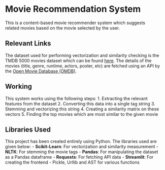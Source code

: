 # Movie Recommendation System

This is a content-based movie recommender system which suggests related movies based on the movie selected by the user.

## Relevant Links

The dataset used for performing vectorization and similarity checking is the TMDB 5000 movies dataset which can be found [here](https://www.kaggle.com/datasets/tmdb/tmdb-movie-metadata).
The details of the movies (title, genre, runtime, actors, poster, etc) are fetched using an API by the [Open Movie Database (OMDB)](https://www.themoviedb.org/documentation/api).

## Working

This system works using the following steps:
    1. Extracting the relevant features from the dataset
    2. Converting this data into a single tag string
    3. Stemming and vectorizing this string
    4. Creating a similarity matrix on these vectors
    5. Finding the top movies which are most similar to the given movie

## Libraries Used

This project has been created entirely using Python. The libraries used are given below:
    - **Scikit-Learn**: For vectorization and similarity measurement
    - **NLTK**: For stemming the movie tags
    - **Pandas**: For manipulating the dataset as a Pandas dataframe
    - **Requests**: For fetching API data
    - **Streamlit**: For creating the frontend
    - Pickle, Urllib and AST for various functions
